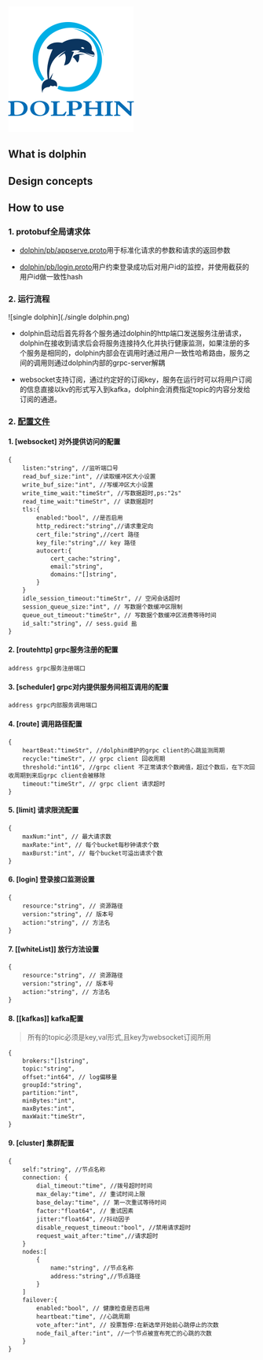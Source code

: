 ![dolphin logo](./256px%20png.png)

## What is dolphin


## Design concepts

## How to use
### 1. protobuf全局请求体
- [dolphin/pb/appserve.proto](./pb/appserve.proto)用于标准化请求的参数和请求的返回参数

- [dolphin/pb/login.proto](./pb/login.proto)用户约束登录成功后对用户id的监控，并使用截获的用户id做一致性hash

### 2. 运行流程
![single dolphin](./single dolphin.png)
 
- dolphin启动后首先将各个服务通过dolphin的http端口发送服务注册请求，dolphin在接收到请求后会将服务连接持久化并执行健康监测，如果注册的多个服务是相同的，dolphin内部会在调用时通过用户一致性哈希路由，服务之间的调用则通过dolphin内部的grpc-server解耦

- websocket支持订阅，通过约定好的订阅key，服务在运行时可以将用户订阅的信息直接以kv的形式写入到kafka，dolphin会消费指定topic的内容分发给订阅的通道。
### 2. [配置文件](./config.toml)
#### 1. [websocket] 对外提供访问的配置
```
{
    listen:"string", //监听端口号
    read_buf_size:"int", //读取缓冲区大小设置
    write_buf_size:"int", //写缓冲区大小设置
    write_time_wait:"timeStr", //写数据超时,ps:"2s"
    read_time_wait:"timeStr", // 读数据超时
    tls:{
        enabled:"bool", //是否启用
        http_redirect:"string",//请求重定向
        cert_file:"string",//cert 路径
        key_file:"string",// key 路径
        autocert:{
            cert_cache:"string",
            email:"string",
            domains:"[]string",
        }
    } 
    idle_session_timeout:"timeStr", // 空闲会话超时
    session_queue_size:"int", // 写数据个数缓冲区限制
    queue_out_timeout:"timeStr", // 写数据个数缓冲区消费等待时间
    id_salt:"string", // sess.guid 盐
}

```

#### 2. [routehttp]  grpc服务注册的配置
```
address grpc服务注册端口
```

#### 3. [scheduler] grpc对内提供服务间相互调用的配置
```
address grpc内部服务调用端口
```
#### 4. [route] 调用路径配置
```
{
    heartBeat:"timeStr", //dolphin维护的grpc client的心跳监测周期
    recycle:"timeStr", // grpc client 回收周期
    threshold:"int16", //grpc client 不正常请求个数阙值，超过个数后，在下次回收周期到来后grpc client会被移除
    timeout:"timeStr", // grpc client 请求超时
}
```
#### 5. [limit]  请求限流配置
```
{
    maxNum:"int", // 最大请求数
    maxRate:"int", // 每个bucket每秒钟请求个数
    maxBurst:"int", // 每个bucket可溢出请求个数
}
```

#### 6. [login] 登录接口监测设置
```
{
    resource:"string", // 资源路径
    version:"string", // 版本号
    action:"string", // 方法名
}
```

#### 7. [[whiteList]]  放行方法设置
```
{
    resource:"string", // 资源路径
    version:"string", // 版本号
    action:"string", // 方法名
}
```

#### 8. [[kafkas]]  kafka配置
> 所有的topic必须是key,val形式,且key为websocket订阅所用
```
{
    brokers:"[]string",
    topic:"string",
    offset:"int64", // log偏移量 
    groupId:"string",
    partition:"int", 
    minBytes:"int",
    maxBytes:"int", 
    maxWait:"timeStr", 
}
```

#### 9. [cluster] 集群配置
```
{
    self:"string", //节点名称
    connection: {
        dial_timeout:"time", //拨号超时时间
        max_delay:"time", // 重试时间上限
        base_delay:"time", // 第一次重试等待时间
        factor:"float64", // 重试因素
        jitter:"float64", //抖动因子
        disable_request_timeout:"bool", //禁用请求超时
        request_wait_after:"time",//请求超时
    }
    nodes:[
        {
            name:"string", //节点名称
            address:"string",//节点路径
        }
    ]
    failover:{
        enabled:"bool", // 健康检查是否启用
        heartbeat:"time", //心跳周期
        vote_after:"int", // 投票暂停:在新选举开始前心跳停止的次数
        node_fail_after:"int", //一个节点被宣布死亡的心跳的次数
    }
}
```